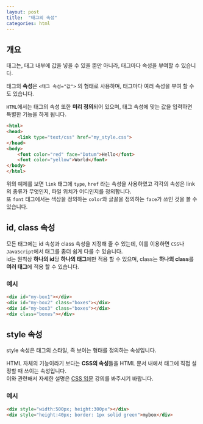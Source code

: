 ```yaml
---
layout: post
title:  "태그의 속성"
categories: html
---
```


## 개요
태그는, 태그 내부에 값을 넣을 수 있을 뿐만 아니라, 태그마다 속성을 부여할 수 있습니다.

태그의 **속성**은 `<태그 속성="값">` 의 형태로 사용하며, 태그마다 여러 속성을 부여 할 수도 있습니다.

`HTML`에서는 태그의 속성 또한 **미리 정의**되어 있으며, 태그 속성에 맞는 값을 입력하면 특별한 기능을 하게 됩니다.


```html
<html>
<head>
	<link type="text/css" href="my_style.css">
</head>
<body>
	<font color="red" face="Dotum">Hello</font>
	<font color="yellow">World</font>
</body>
</html>
```

위의 예제를 보면 `link` 태그에 `type`, `href` 라는 속성을 사용하였고 각각의 속성은 link의 종류가 무엇인지, 파일 위치가 어디인지를 정의합니다.  
또 `font` 태그에서는 색상을 정의하는 `color`와 글꼴을 정의하는 `face`가 쓰인 것을 볼 수 있습니다.



## id, class 속성
모든 태그에는 id 속성과 class 속성을 지정해 줄 수 있는데, 이를 이용하면 `CSS`나 `JavaScript`에서 태그를 좀더 쉽게 다룰 수 있습니다.  
id는 원칙상 **하나의 id**당 **하나의 태그**에만 적용 할 수 있으며, class는 **하나의 class**를 **여러 태그**에 적용 할 수 있습니다.

### 예시
```html
<div id="my-box1"></div>
<div id="my-box2" class="boxes"></div>
<div id="my-box3" class="boxes"></div>
<div class="boxes"></div>
```


## style 속성
style 속성은 태그의 스타일, 즉 보이는 형태를 정의하는 속성입니다.

HTML 자체의 기능이라기 보다는 **CSS의 속성**들을 HTML 문서 내에서 태그에 직접 설정할 때 쓰이는 속성입니다.  
이와 관련해서 자세한 설명은 [CSS 입문](/css-course/CSS-입문) 강의를 봐주시기 바랍니다.


### 예시
```html
<div style="width:500px; height:300px"></div>
<div style="height:40px; border: 1px solid green">mybox</div>
```


